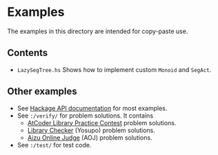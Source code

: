 # Examples

The examples in this directory are intended for copy-paste use.

## Contents

- `LazySegTree.hs`
  Shows how to implement custom `Monoid` and `SegAct`.

## Other examples

- See [Hackage API documentation](https://hackage.haskell.org/package/ac-library-hs) for most examples.
- See `:/verify/` for problem solutions. It contains
  - [AtCoder Library Practice Contest](https://atcoder.jp/contests/practice2) problem solutions.
  - [Library Checker](https://judge.yosupo.jp/) (Yosupo) problem solutions.
  - [Aizu Online Judge](https://judge.u-aizu.ac.jp/onlinejudge/) (AOJ) problem solutions.
- See `:/test/` for test code.

